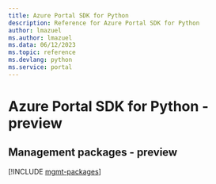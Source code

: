 ```yaml
---
title: Azure Portal SDK for Python
description: Reference for Azure Portal SDK for Python
author: lmazuel
ms.author: lmazuel
ms.data: 06/12/2023
ms.topic: reference
ms.devlang: python
ms.service: portal
---
```

# Azure Portal SDK for Python - preview

## Management packages - preview
[!INCLUDE [mgmt-packages](portal-mgmt-index.md)]